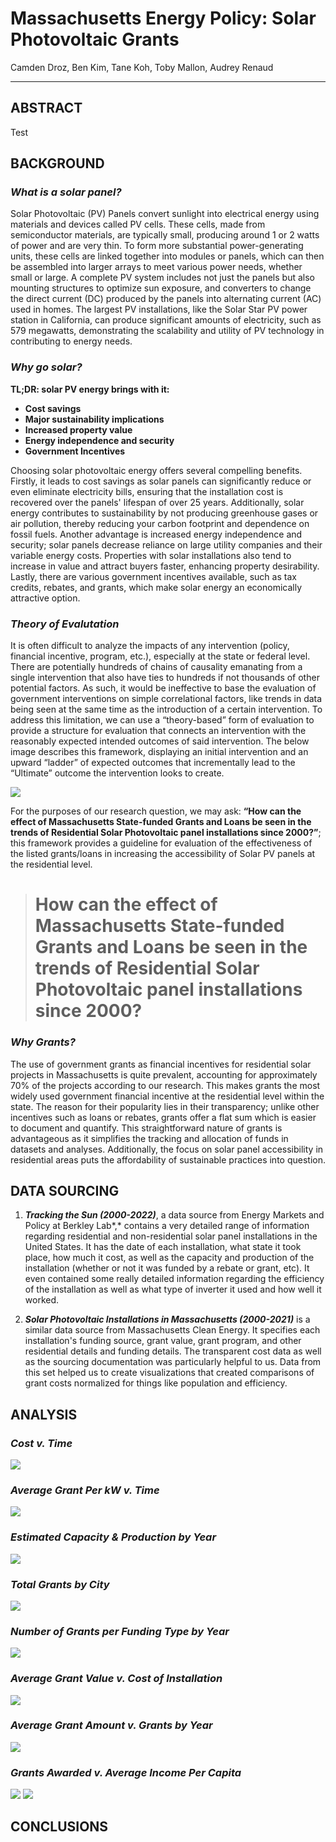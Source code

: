 # Massachusetts Energy Policy: Solar Photovoltaic Grants

Camden Droz, Ben Kim, Tane Koh, Toby Mallon, Audrey Renaud

------------------------------------------------------------------------

## ABSTRACT

Test

## BACKGROUND

### *What is a solar panel?*

Solar Photovoltaic (PV) Panels convert sunlight into electrical energy using materials and devices called PV cells. These cells, made from semiconductor materials, are typically small, producing around 1 or 2 watts of power and are very thin. To form more substantial power-generating units, these cells are linked together into modules or panels, which can then be assembled into larger arrays to meet various power needs, whether small or large. A complete PV system includes not just the panels but also mounting structures to optimize sun exposure, and converters to change the direct current (DC) produced by the panels into alternating current (AC) used in homes. The largest PV installations, like the Solar Star PV power station in California, can produce significant amounts of electricity, such as 579 megawatts, demonstrating the scalability and utility of PV technology in contributing to energy needs.

### *Why go solar?*

**TL;DR: solar PV energy brings with it:**

-   **Cost savings**
-   **Major sustainability implications**
-   **Increased property value**
-   **Energy independence and security**
-   **Government Incentives**

Choosing solar photovoltaic energy offers several compelling benefits. Firstly, it leads to cost savings as solar panels can significantly reduce or even eliminate electricity bills, ensuring that the installation cost is recovered over the panels' lifespan of over 25 years. Additionally, solar energy contributes to sustainability by not producing greenhouse gases or air pollution, thereby reducing your carbon footprint and dependence on fossil fuels. Another advantage is increased energy independence and security; solar panels decrease reliance on large utility companies and their variable energy costs. Properties with solar installations also tend to increase in value and attract buyers faster, enhancing property desirability. Lastly, there are various government incentives available, such as tax credits, rebates, and grants, which make solar energy an economically attractive option.

### *Theory of Evalutation*

It is often difficult to analyze the impacts of any intervention (policy, financial incentive, program, etc.), especially at the state or federal level. There are potentially hundreds of chains of causality emanating from a single intervention that also have ties to hundreds if not thousands of other potential factors. As such, it would be ineffective to base the evaluation of government interventions on simple correlational factors, like trends in data being seen at the same time as the introduction of a certain intervention. To address this limitation, we can use a “theory-based” form of evaluation to provide a structure for evaluation that connects an intervention with the reasonably expected intended outcomes of said intervention. The below image describes this framework, displaying an initial intervention and an upward “ladder” of expected outcomes that incrementally lead to the “Ultimate” outcome the intervention looks to create.

![](theories-of-change-and-logic-models.jpg)

For the purposes of our research question, we may ask: **“How can the effect of Massachusetts State-funded Grants and Loans be seen in the trends of Residential Solar Photovoltaic panel installations since 2000?”**; this framework provides a guideline for evaluation of the effectiveness of the listed grants/loans in increasing the accessibility of Solar PV panels at the residential level.

> # **How can the effect of Massachusetts State-funded Grants and Loans be seen in the trends of Residential Solar Photovoltaic panel installations since 2000?**

### *Why Grants?*

The use of government grants as financial incentives for residential solar projects in Massachusetts is quite prevalent, accounting for approximately 70% of the projects according to our research. This makes grants the most widely used government financial incentive at the residential level within the state. The reason for their popularity lies in their transparency; unlike other incentives such as loans or rebates, grants offer a flat sum which is easier to document and quantify. This straightforward nature of grants is advantageous as it simplifies the tracking and allocation of funds in datasets and analyses. Additionally, the focus on solar panel accessibility in residential areas puts the affordability of sustainable practices into question.

## DATA SOURCING

1.  ***Tracking the Sun (2000-2022)***, a data source from Energy Markets and Policy at Berkley Lab*,* contains a very detailed range of information regarding residential and non-residential solar panel installations in the United States. It has the date of each installation, what state it took place, how much it cost, as well as the capacity and production of the installation (whether or not it was funded by a rebate or grant, etc). It even contained some really detailed information regarding the efficiency of the installation as well as what type of inverter it used and how well it worked.

2.  ***Solar Photovoltaic Installations in Massachusetts (2000-2021)*** is a similar data source from Massachusetts Clean Energy. It specifies each installation's funding source, grant value, grant program, and other residential details and funding details. The transparent cost data as well as the sourcing documentation was particularly helpful to us. Data from this set helped us to create visualizations that created comparisons of grant costs normalized for things like population and efficiency.

## ANALYSIS

### *Cost v. Time*

![](01-cost-over-time.png)

### *Average Grant Per kW v. Time*

![](02-grant-per-kWh.png)

### *Estimated Capacity & Production by Year*

![](03-est-capacity-vs-production.png)

### *Total Grants by City*

![](04-grants-by-city-choro.png)

### *Number of Grants per Funding Type by Year*

![](05-grants-types.png)

### *Average Grant Value v. Cost of Installation*

![](06-grant-value-vs-cost.png)

### *Average Grant Amount v. Grants by Year*

![](07-grant-amount-vs-grants-by-year.png)

### *Grants Awarded v. Average Income Per Capita*

![](08a-grants-awarded-v-avg-income.png) ![](08b-grants-awarded-v-avg-income.png)

## CONCLUSIONS
